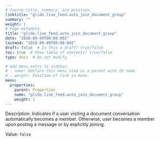 ```yaml
---
# Course title, summary, and position.
linktitle: "glide.live_feed.auto_join_document_group"
summary: ""
weight: 1
# Page metadata.
title: "glide.live_feed.auto_join_document_group"
date: "2018-09-09T00:00:00Z"
lastmod: "2018-09-09T00:00:00Z"
draft: false  # Is this a draft? true/false
toc: true  # Show table of contents? true/false
type: docs  # Do not modify.

# Add menu entry to sidebar.
# - name: Declare this menu item as a parent with ID name.
# - weight: Position of link in menu.
menu:
  properties:
    parent: Properties
    name: "glide.live_feed.auto_join_document_group"
    weight: 1
---
```


Description: Indicates if a user visiting a document conversation automatically becomes a member. Otherwise, user becomes a member upon posting a message or by explicitly joining.


Value: `false`